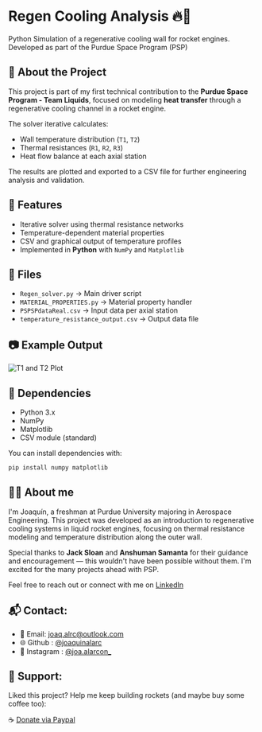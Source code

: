 # Regen Cooling Analysis 🔥🚀

Python Simulation of a regenerative cooling wall for rocket engines. Developed as part of the Purdue Space Program (PSP)

## 📌 About the Project

This project is part of my first technical contribution to the **Purdue Space Program - Team Liquids**, focused on modeling **heat transfer** through a regenerative cooling channel in a rocket engine. 

The solver iterative calculates:
- Wall temperature distribution (`T1`, `T2`)
- Thermal resistances (`R1`, `R2`, `R3`)
- Heat flow balance at each axial station

The results are plotted and exported to a CSV file for further engineering analysis and validation.

## 🧠 Features

- Iterative solver using thermal resistance networks
- Temperature-dependent material properties
- CSV and graphical output of temperature profiles
- Implemented in **Python** with `NumPy` and `Matplotlib`

## 📂 Files

- `Regen_solver.py` → Main driver script
- `MATERIAL_PROPERTIES.py` → Material property handler
- `PSPSPdataReal.csv` → Input data per axial station
- `temperature_resistance_output.csv` → Output data file

## 📷 Example Output 

![T1 and T2 Plot](./output_plot.png) <!-- (optional if you include image later) -->

## 🧪 Dependencies

- Python 3.x
- NumPy
- Matplotlib
- CSV module (standard)

You can install dependencies with:
```bash
pip install numpy matplotlib
```

## 🧑‍💻 About me

I'm Joaquín, a freshman at Purdue University majoring in Aerospace Engineering. This project was developed as an introduction to regenerative cooling systems in liquid rocket engines, focusing on thermal resistance modeling and temperature distribution along the outer wall. 

Special thanks to **Jack Sloan** and **Anshuman Samanta** for their guidance and encouragement — this wouldn't have been possible without them. I'm excited for the many projects ahead with PSP.

Feel free to reach out or connect with me on [LinkedIn](https://pe.linkedin.com/in/joaquin-alarcon)

## 📬 Contact:

- 📧 Email: joaq.alrc@outlook.com
- 🌐 Github : [@joaquinalarc](https://github.com/joaquinalarc)
- 📸 Instagram : [@joa.alarcon_](https://www.instagram.com/joa.alarcon_/)

## 💖 Support:

Liked this project? Help me keep building rockets (and maybe buy some coffee too):

☕ [Donate via Paypal](https://www.paypal.me/joaquix96)
